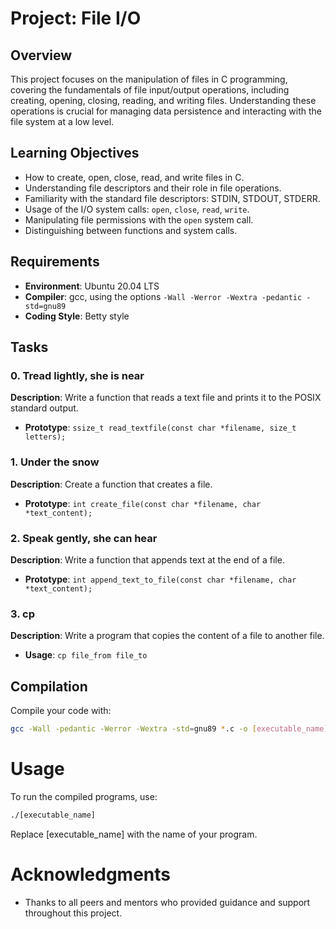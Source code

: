 # Project: File I/O

## Overview

This project focuses on the manipulation of files in C programming, covering the fundamentals of file input/output operations, including creating, opening, closing, reading, and writing files. Understanding these operations is crucial for managing data persistence and interacting with the file system at a low level.

## Learning Objectives

- How to create, open, close, read, and write files in C.
- Understanding file descriptors and their role in file operations.
- Familiarity with the standard file descriptors: STDIN, STDOUT, STDERR.
- Usage of the I/O system calls: `open`, `close`, `read`, `write`.
- Manipulating file permissions with the `open` system call.
- Distinguishing between functions and system calls.

## Requirements

- **Environment**: Ubuntu 20.04 LTS
- **Compiler**: gcc, using the options `-Wall -Werror -Wextra -pedantic -std=gnu89`
- **Coding Style**: Betty style

## Tasks

### 0. Tread lightly, she is near

**Description**: Write a function that reads a text file and prints it to the POSIX standard output.

- **Prototype**: `ssize_t read_textfile(const char *filename, size_t letters);`

### 1. Under the snow

**Description**: Create a function that creates a file.

- **Prototype**: `int create_file(const char *filename, char *text_content);`

### 2. Speak gently, she can hear

**Description**: Write a function that appends text at the end of a file.

- **Prototype**: `int append_text_to_file(const char *filename, char *text_content);`

### 3. cp

**Description**: Write a program that copies the content of a file to another file.

- **Usage**: `cp file_from file_to`

## Compilation

Compile your code with:

```bash
gcc -Wall -pedantic -Werror -Wextra -std=gnu89 *.c -o [executable_name]
```
# Usage

To run the compiled programs, use:

```bash
./[executable_name]
```
Replace [executable_name] with the name of your program.

# Acknowledgments

- Thanks to all peers and mentors who provided guidance and support throughout this project.


